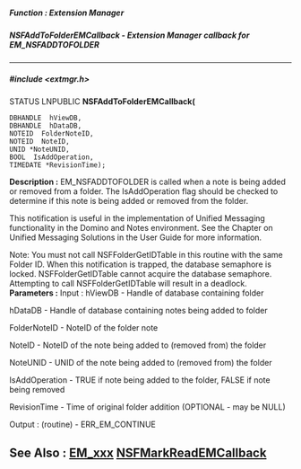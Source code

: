 ##### Function : Extension Manager
##### NSFAddToFolderEMCallback - Extension Manager callback for EM_NSFADDTOFOLDER
---
##### #include <extmgr.h>
STATUS LNPUBLIC **NSFAddToFolderEMCallback(**

	DBHANDLE  hViewDB,
	DBHANDLE  hDataDB,
	NOTEID  FolderNoteID,
	NOTEID  NoteID,
	UNID *NoteUNID,
	BOOL  IsAddOperation,
	TIMEDATE *RevisionTime);
**Description :**
EM_NSFADDTOFOLDER is called when a note is being added or removed  from a 
folder.  The IsAddOperation flag should be checked to determine if this note is 
being added or removed from the folder.

This notification is useful in the implementation of Unified Messaging 
functionality in the Domino and Notes environment.  See the Chapter on Unified 
Messaging Solutions in the User Guide for more information.

Note:  You must not call NSFFolderGetIDTable in this routine with the same 
Folder ID.  When this notification is trapped, the database semaphore is 
locked.  NSFFolderGetIDTable cannot acquire the database semaphore.  Attempting 
to call NSFFolderGetIDTable will result in a deadlock.
**Parameters :**
Input :
hViewDB  -  Handle of database containing folder

hDataDB  -  Handle of database containing notes being added to folder

FolderNoteID  -  NoteID of the folder note

NoteID  -  NoteID of the note being added to (removed from) the folder

NoteUNID  -  UNID of the note being added to (removed from) the folder

IsAddOperation  -  TRUE if note being added to the folder, FALSE if note being removed

RevisionTime  -  Time of original folder addition (OPTIONAL - may be NULL)

Output :
(routine)  -  ERR_EM_CONTINUE


**See Also :**
[EM_xxx](D:/md_files/EM_xxx.md)
[NSFMarkReadEMCallback](D:/md_files/NSFMarkReadEMCallback.md)
---
